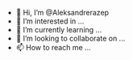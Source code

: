 - 👋 Hi, I’m @Aleksandrerazep
- 👀 I’m interested in ...
- 🌱 I’m currently learning ...
- 💞️ I’m looking to collaborate on ...
- 📫 How to reach me ...

<!---
Aleksandrerazep/Aleksandrerazep is a ✨ special ✨ repository because its `README.md` (this file) appears on your GitHub profile.
You can click the Preview link to take a look at your changes.
--->
